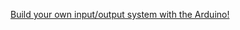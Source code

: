 <a href="https://www.arduino.cc/en/Tutorial/InputPullupSerial">Build your own input/output system with the Arduino!</a>
